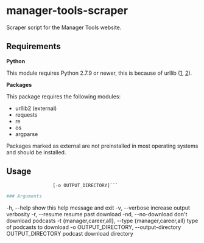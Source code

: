 # manager-tools-scraper
Scraper script for the Manager Tools website.

## Requirements

**Python**

This module requires Python 2.7.9 or newer, this is because of urllib ([1](https://urllib3.readthedocs.org/en/latest/security.html#insecureplatformwarning), [2](https://urllib3.readthedocs.org/en/latest/security.html#insecureplatformwarning)).

**Packages**

This package requires the following modules:
* urllib2 (external)
* requests
* re
* os
* argparse

Packages marked as external are not preinstalled in most operating systems and should be installed.

## Usage
```script.py [-h] [-v] [-r | -nd] [-t {manager,career,all}]
                 [-o OUTPUT_DIRECTORY]```

### Arguments

```
  -h, --help            show this help message and exit
  -v, --verbose         increase output verbosity
  -r, --resume          resume past download
  -nd, --no-download    don't download podcasts
  -t {manager,career,all}, --type {manager,career,all}
                        type of podcasts to download
  -o OUTPUT_DIRECTORY, --output-directory OUTPUT_DIRECTORY
                        podcast download directory
```
